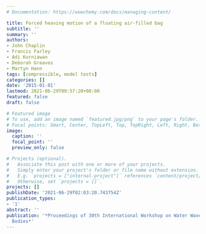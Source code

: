 ```yaml
---
# Documentation: https://wowchemy.com/docs/managing-content/

title: Forced heaving motion of a floating air-filled bag
subtitle: ''
summary: ''
authors:
- John Chaplin
- Francis Farley
- Adi Kurniawan
- Deborah Greaves
- Martyn Hann
tags: [compressible, model tests]
categories: []
date: '2015-01-01'
lastmod: 2021-06-29T09:57:20+08:00
featured: false
draft: false

# Featured image
# To use, add an image named `featured.jpg/png` to your page's folder.
# Focal points: Smart, Center, TopLeft, Top, TopRight, Left, Right, BottomLeft, Bottom, BottomRight.
image:
  caption: ''
  focal_point: ''
  preview_only: false

# Projects (optional).
#   Associate this post with one or more of your projects.
#   Simply enter your project's folder or file name without extension.
#   E.g. `projects = ["internal-project"]` references `content/project/deep-learning/index.md`.
#   Otherwise, set `projects = []`.
projects: []
publishDate: '2021-06-29T02:03:20.743754Z'
publication_types:
- '1'
abstract: ''
publication: '*Proceedings of 30th International Workshop on Water Waves and Floating
  Bodies*'
---
```

